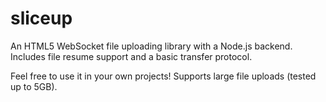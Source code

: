 sliceup
=======

An HTML5 WebSocket file uploading library with a Node.js backend.
Includes file resume support and a basic transfer protocol. 


Feel free to use it in your own projects! Supports large file uploads (tested up to 5GB).


